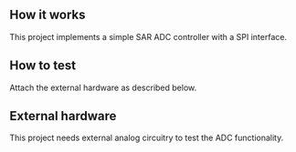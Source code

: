 <!---

This file is used to generate your project datasheet. Please fill in the information below and delete any unused
sections.

You can also include images in this folder and reference them in the markdown. Each image must be less than
512 kb in size, and the combined size of all images must be less than 1 MB.
-->

## How it works

This project implements a simple SAR ADC controller with a SPI interface.

## How to test

Attach the external hardware as described below.

## External hardware

This project needs external analog circuitry to test the ADC functionality.
